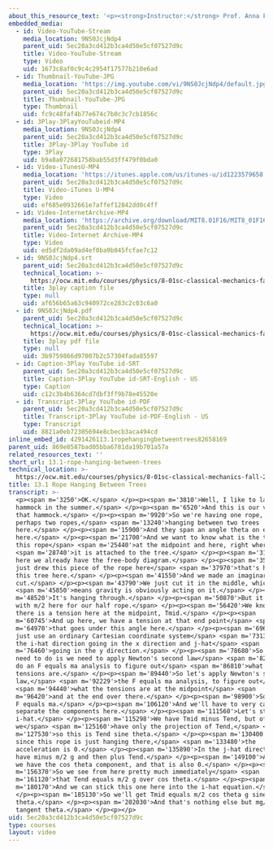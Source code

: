 ```yaml
---
about_this_resource_text: '<p><strong>Instructor:</strong> Prof. Anna Frebel</p>'
embedded_media:
  - id: Video-YouTube-Stream
    media_location: 9NS0JcjNdp4
    parent_uid: 5ec20a3cd412b3ca4d50e5cf07527d9c
    title: Video-YouTube-Stream
    type: Video
    uid: 1673c8af0c9c4c2954f17577b210e6ad
  - id: Thumbnail-YouTube-JPG
    media_location: 'https://img.youtube.com/vi/9NS0JcjNdp4/default.jpg'
    parent_uid: 5ec20a3cd412b3ca4d50e5cf07527d9c
    title: Thumbnail-YouTube-JPG
    type: Thumbnail
    uid: fc9c48faf4b77e674c7b0c3c7cb1856c
  - id: 3Play-3PlayYouTubeid-MP4
    media_location: 9NS0JcjNdp4
    parent_uid: 5ec20a3cd412b3ca4d50e5cf07527d9c
    title: 3Play-3Play YouTube id
    type: 3Play
    uid: b9a8a072681758bab55d3ff479f0bda0
  - id: Video-iTunesU-MP4
    media_location: 'https://itunes.apple.com/us/itunes-u/id1223579658'
    parent_uid: 5ec20a3cd412b3ca4d50e5cf07527d9c
    title: Video-iTunes U-MP4
    type: Video
    uid: ef685e0932661e7affef12842dd0c4ff
  - id: Video-InternetArchive-MP4
    media_location: 'https://archive.org/download/MIT8.01F16/MIT8_01F16_L13v01_360p.mp4'
    parent_uid: 5ec20a3cd412b3ca4d50e5cf07527d9c
    title: Video-Internet Archive-MP4
    type: Video
    uid: ed5df2da09ad4ef0ba9b045fcfae7c12
  - id: 9NS0JcjNdp4.srt
    parent_uid: 5ec20a3cd412b3ca4d50e5cf07527d9c
    technical_location: >-
      https://ocw.mit.edu/courses/physics/8-01sc-classical-mechanics-fall-2016/week-4-drag-forces-constraints-and-continuous-systems/13.1-rope-hanging-between-trees/13.1-rope-hanging-between-trees/9NS0JcjNdp4.srt
    title: 3play caption file
    type: null
    uid: af656b65a63c940972ce283c2c03c6a0
  - id: 9NS0JcjNdp4.pdf
    parent_uid: 5ec20a3cd412b3ca4d50e5cf07527d9c
    technical_location: >-
      https://ocw.mit.edu/courses/physics/8-01sc-classical-mechanics-fall-2016/week-4-drag-forces-constraints-and-continuous-systems/13.1-rope-hanging-between-trees/13.1-rope-hanging-between-trees/9NS0JcjNdp4.pdf
    title: 3play pdf file
    type: null
    uid: 3b9759866d97007b2c57304fada85597
  - id: Caption-3Play YouTube id-SRT
    parent_uid: 5ec20a3cd412b3ca4d50e5cf07527d9c
    title: Caption-3Play YouTube id-SRT-English - US
    type: Caption
    uid: c12c3b4b6364cd7dbf3ff9b78e45520e
  - id: Transcript-3Play YouTube id-PDF
    parent_uid: 5ec20a3cd412b3ca4d50e5cf07527d9c
    title: Transcript-3Play YouTube id-PDF-English - US
    type: Transcript
    uid: 8821a0eb72305694e8cbecb3aca494cd
inline_embed_id: 4291426113.1ropehangingbetweentrees82658169
parent_uid: 869e8587bad05bba6781da19b701a57a
related_resources_text: ''
short_url: 13.1-rope-hanging-between-trees
technical_location: >-
  https://ocw.mit.edu/courses/physics/8-01sc-classical-mechanics-fall-2016/week-4-drag-forces-constraints-and-continuous-systems/13.1-rope-hanging-between-trees/13.1-rope-hanging-between-trees
title: 13.1 Rope Hanging Between Trees
transcript: >-
  <p><span m='3250'>OK.</span> </p><p><span m='3810'>Well, I like to lay in the
  hammock in the summer.</span> </p><p><span m='6520'>And this is our version of
  that hammock.</span> </p><p><span m='9920'>So we're having one rope, or
  perhaps two ropes,</span> <span m='13240'>hanging between two trees
  here.</span> </p><p><span m='15900'>And they span an angle theta on each side
  here.</span> </p><p><span m='21700'>And we want to know what is the tension in
  this rope</span> <span m='25440'>at the midpoint and here, right where</span>
  <span m='28740'>it is attached to the tree.</span> </p><p><span m='31570'>And
  here we already have the free-body diagram.</span> </p><p><span m='35160'>I
  just drew this piece of the rope here</span> <span m='37970'>that's hanging on
  this tree here.</span> </p><p><span m='41550'>And we made an imaginary
  cut.</span> </p><p><span m='43790'>We just cut it in the middle, which</span>
  <span m='45850'>means gravity is obviously acting on it.</span> </p><p><span
  m='48520'>It's hanging through.</span> </p><p><span m='50870'>But it does so
  with m/2 here for our half rope.</span> </p><p><span m='56420'>We know that
  there is a tension here at the midpoint, Tmid.</span> </p><p><span
  m='60745'>And up here, we have a tension at that end point</span> <span
  m='64970'>that goes under this angle here.</span> </p><p><span m='69640'>I
  just use an ordinary Cartesian coordinate system</span> <span m='73130'>with
  the i-hat direction going in the x direction and j-hat</span> <span
  m='76460'>going in the y direction.</span> </p><p><span m='78680'>So all we
  need to do is we need to apply Newton's second law</span> <span m='82100'>and
  do an F equals ma analysis to figure out</span> <span m='86810'>what these
  tensions are.</span> </p><p><span m='89440'>So let's apply Newton's second
  law,</span> <span m='92229'>the F equals ma analysis, to figure out</span>
  <span m='94440'>what the tensions are at the midpoint</span> <span
  m='96420'>and at the end over there.</span> </p><p><span m='98900'>So we have
  F equals ma.</span> </p><p><span m='106120'>And we'll have to very carefully
  separate the components here.</span> </p><p><span m='111560'>Let's start with
  i-hat.</span> </p><p><span m='115298'>We have Tmid minus Tend, but of course
  we</span> <span m='125160'>have only the projection of Tend,</span> <span
  m='127530'>so this is Tend sine theta.</span> </p><p><span m='130400'>And
  since this rope is just hanging there,</span> <span m='133480'>the
  acceleration is 0.</span> </p><p><span m='135890'>In the j-hat direction, we
  have minus m/2 g and then plus Tend.</span> </p><p><span m='149100'>And here
  we have the cos theta component, and that is also 0.</span> </p><p><span
  m='156370'>So we see from here pretty much immediately</span> <span
  m='161120'>that Tend equals m/2 g over cos theta.</span> </p><p><span
  m='180170'>And we can stick this one here into the i-hat equation.</span>
  </p><p><span m='185130'>So we'll get Tmid equals m/2 cos theta g sine
  theta.</span> </p><p><span m='202030'>And that's nothing else but mg/2 over 2
  tangent theta.</span> </p><p></p>
uid: 5ec20a3cd412b3ca4d50e5cf07527d9c
type: courses
layout: video
---
```

